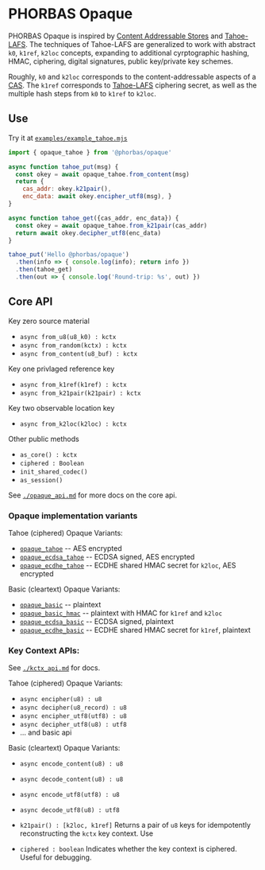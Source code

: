 # PHORBAS Opaque

PHORBAS Opaque is inspired by [Content Addressable Stores][CAS] and [Tahoe-LAFS][].
The techniques of Tahoe-LAFS are generalized to work with abstract `k0`, `k1ref`, `k2loc` concepts,
expanding to additional cyrptographic hashing, HMAC, ciphering, digital signatures, public key/private key schemes.

Roughly, `k0` and `k2loc` corresponds to the content-addressable aspects of a [CAS][].
The `k1ref` corresponds to [Tahoe-LAFS][] ciphering secret, as well as the multiple hash steps from `k0` to `k1ref` to `k2loc`.

  [Tahoe-LAFS]: https://tahoe-lafs.readthedocs.io/en/tahoe-lafs-1.12.1/specifications/file-encoding.html
  [CAS]: https://en.wikipedia.org/wiki/Content-addressable_storage


## Use

Try it at [`examples/example_tahoe.mjs`](../examples/example_tahoe.mjs)

```javascript
import { opaque_tahoe } from '@phorbas/opaque'

async function tahoe_put(msg) {
  const okey = await opaque_tahoe.from_content(msg)
  return {
    cas_addr: okey.k21pair(),
    enc_data: await okey.encipher_utf8(msg), }
}

async function tahoe_get({cas_addr, enc_data}) {
  const okey = await opaque_tahoe.from_k21pair(cas_addr)
  return await okey.decipher_utf8(enc_data)
}

tahoe_put('Hello @phorbas/opaque')
  .then(info => { console.log(info); return info })
  .then(tahoe_get)
  .then(out => { console.log('Round-trip: %s', out) })
```


## Core API

Key zero source material

  - `async from_u8(u8_k0) : kctx`
  - `async from_random(kctx) : kctx`
  - `async from_content(u8_buf) : kctx`

Key one privlaged reference key

  - `async from_k1ref(k1ref) : kctx`
  - `async from_k21pair(k21pair) : kctx`

Key two observable location key

  - `async from_k2loc(k2loc) : kctx`

Other public methods

  - `as_core() : kctx`
  - `ciphered : Boolean`
  - `init_shared_codec()`
  - `as_session()`

See [`./opaque_api.md`](./opaque_api.md) for more docs on the core api.


### Opaque implementation variants

Tahoe (ciphered) Opaque Variants:

- [`opaque_tahoe`](./opaque_tahoe.md) -- AES encrypted
- [`opaque_ecdsa_tahoe`](./opaque_ecdsa.md) -- ECDSA signed, AES encrypted
- [`opaque_ecdhe_tahoe`](./opaque_ecdhe.md) -- ECDHE shared HMAC secret for `k2loc`, AES encrypted


Basic (cleartext) Opaque Variants:

- [`opaque_basic`](./opaque_basic.md) -- plaintext
- [`opaque_basic_hmac`](./opaque_basic.md) -- plaintext with HMAC for `k1ref` and `k2loc`
- [`opaque_ecdsa_basic`](./opaque_ecdsa.md) -- ECDSA signed, plaintext
- [`opaque_ecdhe_basic`](./opaque_ecdhe.md) -- ECDHE shared HMAC secret for `k1ref`, plaintext


### Key Context APIs:

See [`./kctx_api.md`](./kctx_api.md) for docs.

Tahoe (ciphered) Opaque Variants:

- `async encipher(u8) : u8`
- `async decipher(u8_record) : u8`
- `async encipher_utf8(utf8) : u8`
- `async decipher_utf8(u8) : utf8`
- ... and basic api

Basic (cleartext) Opaque Variants:

- `async encode_content(u8) : u8`
- `async decode_content(u8) : u8`
- `async encode_utf8(utf8) : u8`
- `async decode_utf8(u8) : utf8`

- `k21pair() : [k2loc, k1ref]`
  Returns a pair of `u8` keys for idempotently reconstructing the `kctx` key context. Use

- `ciphered : boolean`
  Indicates whether the key context is ciphered. Useful for debugging.


